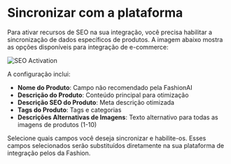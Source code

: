 # Sincronizar com a plataforma

Para ativar recursos de SEO na sua integração, você precisa habilitar a sincronização de dados específicos de produtos. A imagem abaixo mostra as opções disponíveis para integração de e-commerce:

![SEO Activation](/img/seo-activation.png)

A configuração inclui:
- **Nome do Produto**: Campo não recomendado pela FashionAI
- **Descrição do Produto**: Conteúdo principal para otimização
- **Descrição SEO do Produto**: Meta descrição otimizada
- **Tags do Produto**: Tags e categorias
- **Descrições Alternativas de Imagens**: Texto alternativo para todas as imagens de produtos (1-10)

Selecione quais campos você deseja sincronizar e habilite-os. Esses campos selecionados serão substituídos diretamente na sua plataforma de integração pelos da Fashion.
